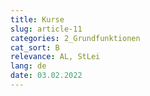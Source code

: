 ```yaml
---
title: Kurse
slug: article-11
categories: 2_Grundfunktionen
cat_sort: B
relevance: AL, StLei
lang: de
date: 03.02.2022
---
```

